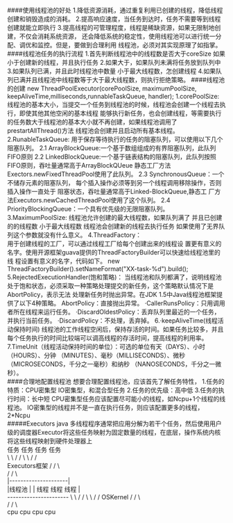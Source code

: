 ####使用线程池的好处
    1.降低资源消耗，通过重复利用已创建的线程，降低线程创建和销毁造成的消耗。
    2.提高响应速度，当任务到达时，任务不需要等到线程创建就能立即执行
    3.提高线程的可管理程度，线程是稀缺资源，如果无限制地创建，不仅会消耗系统资源，
       还会降低系统的稳定性，使用线程池可以进行统一分配、调优和监控。但是，要做到合理利用
       线程池，必须对其实现原理了如指掌。
####线程池任务的执行流程
    1.首先判断线程池中的线程数是否大于coreSize 如果小于创建新的线程，并且执行任务
    2.如果大于，如果队列未满将任务放到队列中
    3.如果队列已满，并且此时线程池中数量 小于最大线程数，怎创建线程
    4.如果队列已满并且线程池中线程数等于大于最大线程数，则执行拒绝策略。
####线程池的创建
    new ThreadPoolExecutor(corePoolSize, maximumPoolSize, keepAliveTime,milliseconds,runnableTaskQueue, handler);
    1.corePoolSize:
        线程池的基本大小，当提交一个任务到线程池的时候，线程池会创建一个线程去执行，即使其他其他空闲的基本线程
        能够执行新任务，也会创建线程，等需要执行的任务数大于线程池的基本大小就不再创建，如果线程池调用了prestartAllThread()方法
        线程池会创建并且启动所有基本线程。
    2.RunableTaskQueue:
        用于保存等待执行的任务的阻塞队列，可以使用以下几个阻塞队列。
        2.1 ArrayBlockQueue:一个基于数组组成的有界阻塞队列，此队列FIFO原则
        2.2 LinkedBlockQueue:一个基于链表结构的阻塞队列，此队列按照FIFO原则，吞吐量通常高于ArrayBlockQUeue
            静态工厂方法Exectors.newFixedThreadPool使用了此队列。
        2.3 SynchronousQueue：一个不储存元素的阻塞队列，  每个插入操作必须等到另一个线程调用移除操作，否则插入操作一直处于
            阻塞状态，吞吐量通常高于Linked-BlockQueue,静态工
                                          厂方法Executors.newCachedThreadPool使用了这个队列。
        2.4 PriorityBlockingQueue：一个具有优先级的无限阻塞队列。
    3.MaximumPoolSize:
        线程池允许创建的最大线程数，如果队列满了 并且已创建的的线程数 小于最大线程数 线程池会创建新的线程去执行任务
        如果使用了无界队列这个参数就没有什么意义。
    4.ThreadFactory：        
        用于创建线程的工厂，可以通过线程工厂给每个创建出来的线程设
                  置更有意义的名字。使用开源框架guava提供的ThreadFactoryBuilder可以快速给线程池里的线
                  程设置有意义的名字，代码如下。
                  new ThreadFactoryBuilder().setNameFormat("XX-task-%d").build();      
    5.RejectedExecutionHandler(饱和策略)：
        当线程池和队列都满了，说明线程池处于饱和状态，必须采取一种策略处理提交的新任务，这个策略默认情况下是AbortPolicy，表示无法
        处理新任务时抛出异常。在JDK 1.5中Java线程池框架提供了以下4种策略。
         AbortPolicy：直接抛出异常。
        ·CallerRunsPolicy：只用调用者所在线程来运行任务。
        ·DiscardOldestPolicy：丢弃队列里最近的一个任务，并执行当前任务。
        ·DiscardPolicy：不处理，丢弃掉。
    6.·keepAliveTime(线程活动保持时间)
        线程池的工作线程空闲后，保持存活的时间。如果任务比较多，并且每个任务执行的时间比较端可以调高线程的存活时间，提高线程的利用率。
    7.TimeUnit（线程活动保持时间的单位）：可选的单位有天（DAYS）、小时（HOURS）、分钟
      （MINUTES）、毫秒（MILLISECONDS）、微秒（MICROSECONDS，千分之一毫秒）和纳秒
      （NANOSECONDS，千分之一微秒）。    
####合理地配置线程池
    想要合理配置线程池，应该首先了解任务特性，
        1.任务的特质：CPU密集型 IO密集型，和混合型任务
        2.任务的优先级：高中低
        3.任务的执行时间：长中短
    CPU密集型任务应该配置尽可能小的线程，如Ncpu+1个线程的线程池。
    IO密集型的线程并不是一直在执行任务，则应该配置更多的线程，2*Ncpu   
#####Executors
     java 多线程程序通常把应用分解为若干个任务，然后使用用户级的调度器Executor将这些任务映射为固定数量的线程，在底层，操作系统内核
      将这些线程映射到硬件处理器上    
            任务 任务  任务 任务                                         
              \   \   /   / 
               \   \ /   /                     
               Executors框架
               /  /   \  \
              /  /     \  \
          |---------------------|   
          |线程池                |
          |  线程   线程   线程   |  
          ----------------------
             \  \        / /
              \  \      / /
                  OSKernel
                  /  /  \ \
                 /  /    \ \
                cpu cpu  cpu cpu